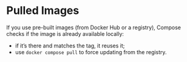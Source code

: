 # Pulled Images

If you use pre-built images (from Docker Hub or a registry), Compose checks if the image is already available locally:

- if it’s there and matches the tag, it reuses it;
- use `docker compose pull` to force updating from the registry.
